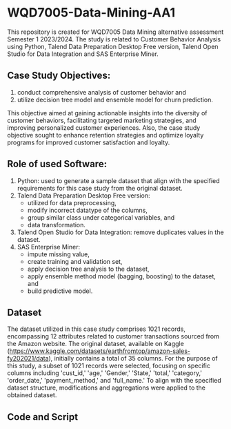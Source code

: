 # WQD7005-Data-Mining-AA1
This repository is created for WQD7005 Data Mining alternative assessment Semester 1 2023/2024. The study is related to Customer Behavior Analysis using Python, Talend Data Preparation Desktop Free version, Talend Open Studio for Data Integration and SAS Enterprise Miner.

## Case Study Objectives:
1. conduct comprehensive analysis of customer behavior and
2. utilize decision tree model and ensemble model for churn prediction.

This objective aimed at gaining actionable insights into the diversity of customer behaviors, facilitating targeted marketing strategies, and improving personalized customer experiences. Also, the case study objective sought to enhance retention strategies and optimize loyalty programs for improved customer satisfaction and loyalty.

## Role of used Software:
1. Python: used to generate a sample dataset that align with the specified requirements for this case study from the original dataset.
2. Talend Data Preparation Desktop Free version:
   - utilized for data preprocessing,
   - modify incorrect datatype of the columns,
   - group similar class under categorical variables, and
   - data transformation.
4. Talend Open Studio for Data Integration: remove duplicates values in the dataset.
6. SAS Enterprise Miner:
   - impute missing value,
   - create training and validation set,
   - apply decision tree analysis to the dataset,
   - apply ensemble method model (bagging, boosting) to the dataset, and
   - build predictive model.

## Dataset
The dataset utilized in this case study comprises 1021 records, encompassing 12 attributes related to customer transactions sourced from the Amazon website. The original dataset, available on Kaggle (https://www.kaggle.com/datasets/earthfromtop/amazon-sales-fy202021/data), initially contains a total of 35 columns. For the purpose of this study, a subset of 1021 records were selected, focusing on specific columns including 'cust_id,' 'age,' 'Gender,' 'State,' 'total,' 'category,' 'order_date,' 'payment_method,' and 'full_name.' To align with the specified dataset structure, modifications and aggregations were applied to the obtained dataset.

## Code and Script

